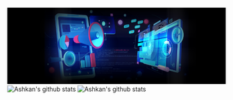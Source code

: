 ![Ashkan's banner](https://github.com/ashkankardan/ashkankardan/blob/main/ashkan_kardan_banner.png)
![Ashkan's github stats](https://github-readme-stats.vercel.app/api?username=ashkankardan&theme=radical&show_icons=true)
![Ashkan's github stats](https://github-readme-stats.vercel.app/api/top-langs/?username=ashkankardan&layout=compact&theme=radical)
